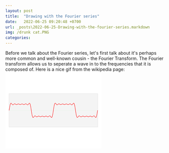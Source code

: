 ```yaml
---
layout: post
title:  "Drawing with the Fourier series"
date:   2022-06-25 09:20:48 +0700
url: _posts\2022-06-25-Drawing-with-the-fourier-series.markdown
img: /drunk cat.PNG
categories:
---
```

Before we talk about the Fourier series, let's first talk about it's perhaps more common and well-known cousin - the Fourier Transform. 
The Fourier transform allows us to seperate a wave in to the frequencies that it is composed of. Here is a nice gif from the wikipedia page: 
![Fourier_transform_gif](https://github.com/Dinhbaon/Dinhbaon.github.io/blob/gh-pages/Fourier_transform.gif)